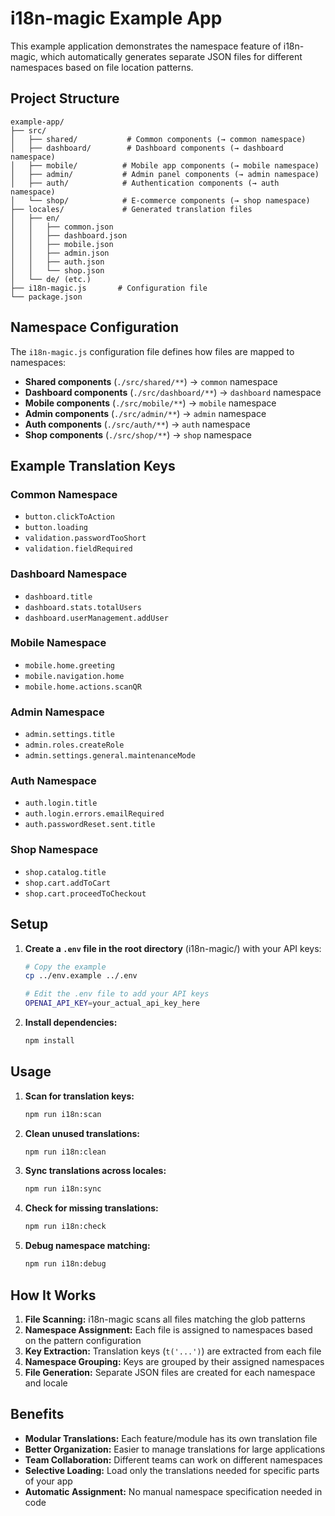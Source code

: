 # i18n-magic Example App

This example application demonstrates the namespace feature of i18n-magic, which automatically generates separate JSON files for different namespaces based on file location patterns.

## Project Structure

```
example-app/
├── src/
│   ├── shared/           # Common components (→ common namespace)
│   ├── dashboard/        # Dashboard components (→ dashboard namespace)
│   ├── mobile/          # Mobile app components (→ mobile namespace)
│   ├── admin/           # Admin panel components (→ admin namespace)
│   ├── auth/            # Authentication components (→ auth namespace)
│   └── shop/            # E-commerce components (→ shop namespace)
├── locales/             # Generated translation files
│   ├── en/
│   │   ├── common.json
│   │   ├── dashboard.json
│   │   ├── mobile.json
│   │   ├── admin.json
│   │   ├── auth.json
│   │   └── shop.json
│   └── de/ (etc.)
├── i18n-magic.js       # Configuration file
└── package.json
```

## Namespace Configuration

The `i18n-magic.js` configuration file defines how files are mapped to namespaces:

- **Shared components** (`./src/shared/**`) → `common` namespace
- **Dashboard components** (`./src/dashboard/**`) → `dashboard` namespace  
- **Mobile components** (`./src/mobile/**`) → `mobile` namespace
- **Admin components** (`./src/admin/**`) → `admin` namespace
- **Auth components** (`./src/auth/**`) → `auth` namespace
- **Shop components** (`./src/shop/**`) → `shop` namespace

## Example Translation Keys

### Common Namespace
- `button.clickToAction`
- `button.loading`
- `validation.passwordTooShort`
- `validation.fieldRequired`

### Dashboard Namespace
- `dashboard.title`
- `dashboard.stats.totalUsers`
- `dashboard.userManagement.addUser`

### Mobile Namespace
- `mobile.home.greeting`
- `mobile.navigation.home`
- `mobile.home.actions.scanQR`

### Admin Namespace
- `admin.settings.title`
- `admin.roles.createRole`
- `admin.settings.general.maintenanceMode`

### Auth Namespace
- `auth.login.title`
- `auth.login.errors.emailRequired`
- `auth.passwordReset.sent.title`

### Shop Namespace
- `shop.catalog.title`
- `shop.cart.addToCart`
- `shop.cart.proceedToCheckout`

## Setup

1. **Create a `.env` file in the root directory** (i18n-magic/) with your API keys:
   ```bash
   # Copy the example
   cp ../env.example ../.env
   
   # Edit the .env file to add your API keys
   OPENAI_API_KEY=your_actual_api_key_here
   ```

2. **Install dependencies:**
   ```bash
   npm install
   ```

## Usage

1. **Scan for translation keys:**
   ```bash
   npm run i18n:scan
   ```

2. **Clean unused translations:**
   ```bash
   npm run i18n:clean
   ```

3. **Sync translations across locales:**
   ```bash
   npm run i18n:sync
   ```

4. **Check for missing translations:**
   ```bash
   npm run i18n:check
   ```

5. **Debug namespace matching:**
   ```bash
   npm run i18n:debug
   ```

## How It Works

1. **File Scanning:** i18n-magic scans all files matching the glob patterns
2. **Namespace Assignment:** Each file is assigned to namespaces based on the pattern configuration
3. **Key Extraction:** Translation keys (`t('...')`) are extracted from each file
4. **Namespace Grouping:** Keys are grouped by their assigned namespaces
5. **File Generation:** Separate JSON files are created for each namespace and locale

## Benefits

- **Modular Translations:** Each feature/module has its own translation file
- **Better Organization:** Easier to manage translations for large applications
- **Team Collaboration:** Different teams can work on different namespaces
- **Selective Loading:** Load only the translations needed for specific parts of your app
- **Automatic Assignment:** No manual namespace specification needed in code

